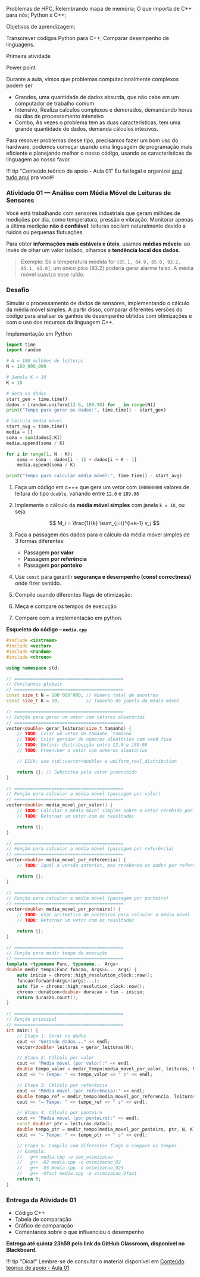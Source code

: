 Problemas de HPC, 
Relembrando mapa de memória; 
O que importa de C++ para nós; 
Python x C++; 

Objetivos de aprendizagem; 

Transcrever códigos Python para C++; 
Comparar desempenho de linguagens. 

Primeira atividade



Power point

Durante a aula, vimos que problemas computacionalmente complexos podem ser 
- Grandes, uma quantidade de dados absurda, que não cabe em um computador de trabalho comum
- Intensivo, Realiza calculos complexos e demorados, demandando horas ou dias de processamento intensivo
- Combo, As vezes o problema tem as duas caracteristicas, tem uma grande quantidade de dados, demanda cálculos intesivos.


Para resolver problemas desse tipo, precisamos fazer um bom uso do hardware, podemos começar usando uma linguagem de programação mais eficiente e planejando melhor o nosso código, usando as características da linguagem ao nosso favor.

!!! tip "Conteúdo teórico de apoio - Aula 01"
    Eu fui legal e organizei [aqui tudo aqui](../../teoria/aula01/index.md) pra você!


### Atividade 01 — **Análise com Média Móvel de Leituras de Sensores**

Você está trabalhando com sensores industriais que geram milhões de medições por dia, como temperatura, pressão e vibração. Monitorar apenas a última medição **não é confiável**: leituras oscilam naturalmente devido a ruídos ou pequenas flutuações.

Para obter **informações mais estáveis e úteis**, usamos **médias móveis**: ao invés de olhar um valor isolado, olhamos a **tendência local dos dados**.

> Exemplo: Se a temperatura medida for `[85.1, 84.9, 85.0, 93.2, 85.1, 85.0]`, um único pico (93.2) poderia gerar alarme falso. A média móvel suaviza esse ruído.


### Desafio

Simular o processamento de dados de sensores, implementando o cálculo da média móvel simples. A partir disso, comparar diferentes versões do código para analisar os ganhos de desempenho obtidos com otimizações e com o uso dos recursos da linguagem C++.

Implementação em Python
```python
import time
import random

# N = 100 milhões de leituras
N = 100_000_000

# Janela K = 10
K = 10

# Gera os dados
start_gen = time.time()
dados = [random.uniform(12.0, 189.98) for _ in range(N)]
print("Tempo para gerar os dados:", time.time() - start_gen)

# Calcula média móvel
start_avg = time.time()
media = []
soma = sum(dados[:K])
media.append(soma / K)

for i in range(1, N - K):
    soma = soma - dados[i - 1] + dados[i + K - 1]
    media.append(soma / K)

print("Tempo para calcular média móvel:", time.time() - start_avg)
```


1. Faça um código em c+++ que gera um vetor com `100000000` valores de leitura do tipo `double`, variando entre `12.0` e `189.98`

2. Implemente o cálculo da **média móvel simples** com janela `k = 10`, ou seja:

   $$
   M_i = \frac{1}{k} \sum_{j=i}^{i+k-1} v_j
   $$

3. Faça a passagem dos dados para o cálculo da média móvel simples de 3 formas diferentes:
   * Passagem **por valor**
   * Passagem **por referência**
   * Passagem **por ponteiro**

4. Use `const` para garantir **segurança e desempenho (const correctness)** onde fizer sentido.

5. Compile usando diferentes flags de otimização:

7. Meça e compare os tempos de execução

8. Compare com a implementação em python.


**Esqueleto do código – `media.cpp`**

```cpp
#include <iostream>
#include <vector>
#include <random>
#include <chrono>

using namespace std;

// =========================================
// Constantes globais
// =========================================
const size_t N = 100'000'000; // Número total de amostras
const size_t K = 10;          // Tamanho da janela da média móvel

// =========================================
// Função para gerar um vetor com valores aleatórios
// =========================================
vector<double> gerar_leituras(size_t tamanho) {
    // TODO: Criar um vetor de tamanho `tamanho`
    // TODO: Criar gerador de números aleatórios com seed fixa
    // TODO: Definir distribuição entre 12.0 e 189.98
    // TODO: Preencher o vetor com números aleatórios

    // DICA: use std::vector<double> e uniform_real_distribution

    return {}; // Substitua pelo vetor preenchido
}

// =========================================
// Função para calcular a média móvel (passagem por valor)
// =========================================
vector<double> media_movel_por_valor() {
    // TODO: Calcular a média móvel simples sobre o vetor recebido por valor
    // TODO: Retornar um vetor com os resultados

    return {};
}

// =========================================
// Função para calcular a média móvel (passagem por referência)
// =========================================
vector<double> media_movel_por_referencia() {
    // TODO: Igual à versão anterior, mas recebendo os dados por referência constante

    return {};
}

// =========================================
// Função para calcular a média móvel (passagem por ponteiro)
// =========================================
vector<double> media_movel_por_ponteiro() {
    // TODO: Usar aritmética de ponteiros para calcular a média móvel
    // TODO: Retornar um vetor com os resultados

    return {};
}

// =========================================
// Função para medir tempo de execução
// =========================================
template <typename Func, typename... Args>
double medir_tempo(Func funcao, Args&&... args) {
    auto inicio = chrono::high_resolution_clock::now();
    funcao(forward<Args>(args)...);
    auto fim = chrono::high_resolution_clock::now();
    chrono::duration<double> duracao = fim - inicio;
    return duracao.count();
}

// =========================================
// Função principal
// =========================================
int main() {
    // Etapa 1: Gerar os dados
    cout << "Gerando dados..." << endl;
    vector<double> leituras = gerar_leituras(N);

    // Etapa 2: Cálculo por valor
    cout << "Média móvel (por valor):" << endl;
    double tempo_valor = medir_tempo(media_movel_por_valor, leituras, K);
    cout << "→ Tempo: " << tempo_valor << " s" << endl;

    // Etapa 3: Cálculo por referência
    cout << "Média móvel (por referência):" << endl;
    double tempo_ref = medir_tempo(media_movel_por_referencia, leituras, K);
    cout << "→ Tempo: " << tempo_ref << " s" << endl;

    // Etapa 4: Cálculo por ponteiro
    cout << "Média móvel (por ponteiro):" << endl;
    const double* ptr = leituras.data();
    double tempo_ptr = medir_tempo(media_movel_por_ponteiro, ptr, N, K);
    cout << "→ Tempo: " << tempo_ptr << " s" << endl;

    // Etapa 5: Compile com diferentes flags e compare os tempos
    // Exemplo:
    //   g++ media.cpp -o sem_otimizacao
    //   g++ -O2 media.cpp -o otimizacao_O2
    //   g++ -O3 media.cpp -o otimizacao_O23
    //   g++ -Ofast media.cpp -o otimizacao_Ofast
    return 0;
}

```


### Entrega da Atividade 01

* Código C++ 
* Tabela de comparação
* Gráfico de comparação
* Comentários sobre o que influenciou o desempenho

**Entrega até quinta 23h59 pelo link do GitHub Classroom, disponível no Blackboard.**

!!! tip "Dica!"
    Lembre-se de consultar o material disponível em [Conteúdo teórico de apoio - Aula 01](../../teoria/aula01/index.md)
